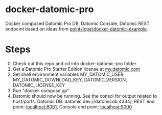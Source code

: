 # docker-datomic-pro
Docker composed Datomic Pro DB, Datomic Console, Datomic REST endpoint based on ideas from [pointslope/docker-datomic-example](https://github.com/pointslope/docker-datomic-example).

# Steps

0. Check out this repo and cd into docker-datomic-pro folder
1. Get a Datomic Pro Starter Edition license at [my.datomic.com](https://my.datomic.com)
2. Set shell environment variables MY_DATOMIC_USER, MY_DATOMIC_DOWNLOAD_KEY, DATOMIC_VERSION, DATOMIC_LICENSE_KEY
3. Run "docker-compose up"
4. Datomic should now be running. See the consol for output related to host/ports: Datomic DB: datomic:dev://datomicdb:4334/, REST end point: [localhost:8001](localhost:8001), Console end point: [localhost:9000](localhost:9000)
